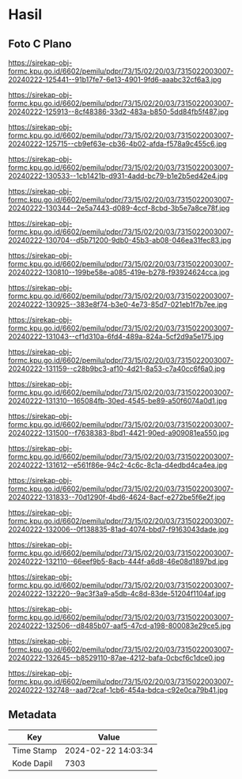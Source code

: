 # Hasil

## Foto C Plano

https://sirekap-obj-formc.kpu.go.id/6602/pemilu/pdpr/73/15/02/20/03/7315022003007-20240222-125441--91b17fe7-6e13-4901-9fd6-aaabc32cf6a3.jpg

https://sirekap-obj-formc.kpu.go.id/6602/pemilu/pdpr/73/15/02/20/03/7315022003007-20240222-125913--8cf48386-33d2-483a-b850-5dd84fb5f487.jpg

https://sirekap-obj-formc.kpu.go.id/6602/pemilu/pdpr/73/15/02/20/03/7315022003007-20240222-125715--cb9ef63e-cb36-4b02-afda-f578a9c455c6.jpg

https://sirekap-obj-formc.kpu.go.id/6602/pemilu/pdpr/73/15/02/20/03/7315022003007-20240222-130533--1cb1421b-d931-4add-bc79-b1e2b5ed42e4.jpg

https://sirekap-obj-formc.kpu.go.id/6602/pemilu/pdpr/73/15/02/20/03/7315022003007-20240222-130344--2e5a7443-d089-4ccf-8cbd-3b5e7a8ce78f.jpg

https://sirekap-obj-formc.kpu.go.id/6602/pemilu/pdpr/73/15/02/20/03/7315022003007-20240222-130704--d5b71200-9db0-45b3-ab08-046ea31fec83.jpg

https://sirekap-obj-formc.kpu.go.id/6602/pemilu/pdpr/73/15/02/20/03/7315022003007-20240222-130810--199be58e-a085-419e-b278-f93924624cca.jpg

https://sirekap-obj-formc.kpu.go.id/6602/pemilu/pdpr/73/15/02/20/03/7315022003007-20240222-130925--383e8f74-b3e0-4e73-85d7-021eb1f7b7ee.jpg

https://sirekap-obj-formc.kpu.go.id/6602/pemilu/pdpr/73/15/02/20/03/7315022003007-20240222-131043--cf1d310a-6fd4-489a-824a-5cf2d9a5e175.jpg

https://sirekap-obj-formc.kpu.go.id/6602/pemilu/pdpr/73/15/02/20/03/7315022003007-20240222-131159--c28b9bc3-af10-4d21-8a53-c7a40cc6f6a0.jpg

https://sirekap-obj-formc.kpu.go.id/6602/pemilu/pdpr/73/15/02/20/03/7315022003007-20240222-131310--165084fb-30ed-4545-be89-a50f6074a0d1.jpg

https://sirekap-obj-formc.kpu.go.id/6602/pemilu/pdpr/73/15/02/20/03/7315022003007-20240222-131500--f7638383-8bd1-4421-90ed-a909081ea550.jpg

https://sirekap-obj-formc.kpu.go.id/6602/pemilu/pdpr/73/15/02/20/03/7315022003007-20240222-131612--e561f86e-94c2-4c6c-8c1a-d4edbd4ca4ea.jpg

https://sirekap-obj-formc.kpu.go.id/6602/pemilu/pdpr/73/15/02/20/03/7315022003007-20240222-131833--70d1290f-4bd6-4624-8acf-e272be5f6e2f.jpg

https://sirekap-obj-formc.kpu.go.id/6602/pemilu/pdpr/73/15/02/20/03/7315022003007-20240222-132006--0f138835-81ad-4074-bbd7-f9163043dade.jpg

https://sirekap-obj-formc.kpu.go.id/6602/pemilu/pdpr/73/15/02/20/03/7315022003007-20240222-132110--66eef9b5-8acb-444f-a6d8-46e08d1897bd.jpg

https://sirekap-obj-formc.kpu.go.id/6602/pemilu/pdpr/73/15/02/20/03/7315022003007-20240222-132220--9ac3f3a9-a5db-4c8d-83de-51204f1104af.jpg

https://sirekap-obj-formc.kpu.go.id/6602/pemilu/pdpr/73/15/02/20/03/7315022003007-20240222-132506--d8485b07-aaf5-47cd-a198-800083e29ce5.jpg

https://sirekap-obj-formc.kpu.go.id/6602/pemilu/pdpr/73/15/02/20/03/7315022003007-20240222-132645--b8529110-87ae-4212-bafa-0cbcf6c1dce0.jpg

https://sirekap-obj-formc.kpu.go.id/6602/pemilu/pdpr/73/15/02/20/03/7315022003007-20240222-132748--aad72caf-1cb6-454a-bdca-c92e0ca79b41.jpg


## Metadata

| Key        | Value               |
| ---------- | ------------------- |
| Time Stamp | 2024-02-22 14:03:34 |
| Kode Dapil | 7303                |




